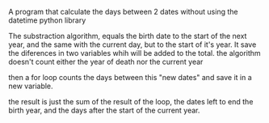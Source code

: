 A program that calculate the days between 2 dates without using the datetime python library

The substraction algorithm, equals the birth date to the start of the next year, and the same with the current day, but to the start of it's year. It save the diferences in two variables whih will be added to the total. the algorithm doesn't count either the year of death nor the current year

then a for loop counts the days between this "new dates" and save it in a new variable.

the result is just the sum of the result of the loop, the dates left to end the birth year, and the days after the start of the current year.
